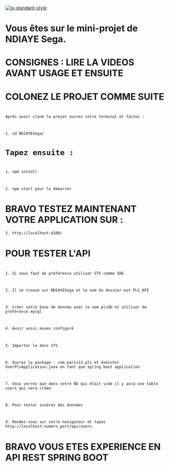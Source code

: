 [![js-standard-style](https://galilee.univ-paris13.fr/wp-content/uploads/logo-Institut-Galilee-UP13.jpg)](https://galilee.univ-paris13.fr/)
# 
# Vous êtes sur le mini-projet de NDIAYE Sega.


# CONSIGNES : LIRE LA VIDEOS AVANT USAGE ET ENSUITE

# COLONEZ LE PROJET COMME SUITE
# 
`Après avoir cloné le projet ouvrez votre terminal et faites :` 
# 
`1.	cd NDIAYESega/`
# `Tapez ensuite : `
# 
`1.	npm install`
# 
`2.	npm start pour le démarrer`
# 
# BRAVO TESTEZ MAINTENANT VOTRE APPLICATION SUR :
`3.	http://localhost:4200/`
# 
# 
# POUR TESTER L'API
# 
`1.	IL vous faut de préférence utiliser STS comme IDE ` 
# 
`2.	Il se trouve sur NDIAYESega et le nom du dossier est PLS_API` 
# 
`3.	Créer votre base de donnée avec le nom plsdb et utiliser de préférence mysql`
# 
`4.	Avoir aussi maven configuré` 
# 
`5.	Importer le dans STS` 
# 
`6.	Ouvrez le package : com.paris13.pls et éxécuter UserPlsApplication.java en tant que spring boot application` 
# 
`7.	Vous verrez que dans votre BD qui était vide il y aura une table users qui sera créée`
# 
`8.	Pour tester insérez des données`
# 
`9.	Rendez-vous sur votre navigateur et tapez http://localhost:numéro_port/api/users`
# BRAVO VOUS ETES EXPERIENCE EN API REST SPRING BOOT



